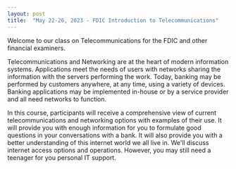 ```yaml
---
layout: post
title:  "May 22-26, 2023 - FDIC Introduction to Telecommunications"
---
```

Welcome to our class on Telecommunications for the FDIC and other financial examiners. 

Telecommunications and Networking are at the heart of modern information systems.  Applications meet the needs of users with networks sharing the
information with the servers performing the work.  Today, banking may be performed by customers anywhere, at any time, using a variety of devices.  Banking applications may be implemented in-house or by a service provider and all need networks to function.  

In this course, participants will receive a comprehensive view of current telecommunications and networking options with examples of their use. It will provide you with enough information for you to formulate good questions in your conversations with a bank. It will also provide you with a better understanding of this internet world we all live in. We'll discuss internet access options and operations. However, you may still need a teenager for you personal IT support.


